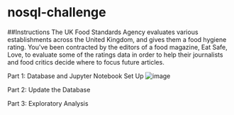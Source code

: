 # nosql-challenge

##Instructions
The UK Food Standards Agency evaluates various establishments across the United Kingdom, and gives them a food hygiene rating. You've been contracted by the editors of a food magazine, Eat Safe, Love, to evaluate some of the ratings data in order to help their journalists and food critics decide where to focus future articles.

Part 1: Database and Jupyter Notebook Set Up
![image](https://github.com/JasmineK20/nosql-challenge/assets/135649789/e7af7341-8339-4d5a-86c4-9b43251cde59)







Part 2: Update the Database








Part 3: Exploratory Analysis
